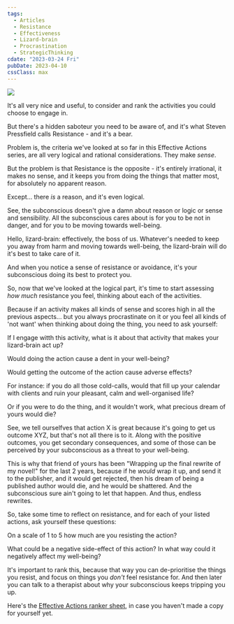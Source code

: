 ```yaml
---
tags:
  - Articles
  - Resistance
  - Effectiveness
  - Lizard-brain
  - Procrastination
  - StrategicThinking
cdate: "2023-03-24 Fri"
pubDate: 2023-04-10
cssClass: max
---
```


![](SalesFlowCoach_Resistance-is-futile_MartinStellar.jpeg)

It's all very nice and useful, to consider and rank the activities you could choose to engage in.

But there's a hidden saboteur you need to be aware of, and it's what Steven Pressfield calls Resistance - and it's a bear.

Problem is, the criteria we've looked at so far in this Effective Actions series, are all very logical and rational considerations. They make *sense*.

But the problem is that Resistance is the opposite - it's entirely irrational, it makes no sense, and it keeps you from doing the things that matter most, for absolutely no apparent reason.

Except... there *is* a reason, and it's even logical.

See, the subconscious doesn't give a damn about reason or logic or sense and sensibility. All the subconscious cares about is for you to be not in danger, and for you to be moving towards well-being.

Hello, lizard-brain: effectively, the boss of us. Whatever's needed to keep you away from harm and moving towards well-being, the lizard-brain will do it's best to take care of it.

And when you notice a sense of resistance or avoidance, it's your subconscious doing its best to protect you.

So, now that we've looked at the logical part, it's time to start assessing *how much* resistance you feel, thinking about each of the activities.

Because if an activity makes all kinds of sense and scores high in all the previous aspects... but you always procrastinate on it or you feel all kinds of 'not want'  when thinking about doing the thing, you need to ask yourself:

If I engage witth this activity, what is it about that activity that makes your lizard-brain act up?

Would doing the action cause a dent in your well-being?

Would getting the outcome of the action cause adverse effects?

For instance: if you do all those cold-calls, would that fill up your calendar with clients and ruin your pleasant, calm and well-organised life?

Or if you were to do the thing, and it wouldn't work, what precious dream of yours would die?

See, we tell ourselfves that action X is great because it's going to get us outcome XYZ, but that's not all there is to it. Along with the positive outcomes, you get secondary consequences, and some of those can be perceived by your subconscious as a threat to your well-being.

This is why that friend of yours has been "Wrapping up the final rewrite of my novel!" for the last 2 years, because if he *would* wrap it up, and send it to the publisher, and it would get rejected, then his dream of being a published author would die, and he would be shattered. And the subconscious sure ain't going to let that happen. And thus, endless rewrites.

So, take some time to reflect on resistance, and for each of your listed actions, ask yourself these questions:

On a scale of 1 to 5 how much are you resisting the action?

What could be a negative side-effect of this action? In what way could it negatively affect my well-being?

It's important to rank this, because that way you can de-prioritise the things you resist, and focus on things you *don't* feel resistance for. And then later you can talk to a therapist about why your subconscious keeps tripping you up.

Here's the [Effective Actions ranker sheet](https://docs.google.com/spreadsheets/d/1zCtbRJwp-IgrKPuYWiw5yrcLCcOblgcBjyr37_t2qSg/), in case you haven't made a copy for yourself yet.
